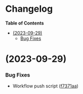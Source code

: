 # Changelog

<!-- START doctoc generated TOC please keep comment here to allow auto update -->
<!-- DON'T EDIT THIS SECTION, INSTEAD RE-RUN doctoc TO UPDATE -->

**Table of Contents**

- [(2023-09-29)](#2023-09-29)
  - [Bug Fixes](#bug-fixes)

<!-- END doctoc generated TOC please keep comment here to allow auto update -->

# (2023-09-29)

### Bug Fixes

- Workflow push script ([f7371aa](https://github.com/imrushi/markdown-or-hugo-to-medium/commit/f7371aa04362927d1cda6a8d73eed09243fc8577))
